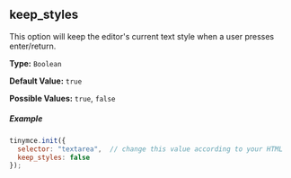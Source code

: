 ## keep_styles

This option will keep the editor's current text style when a user presses enter/return.

**Type:** `Boolean`

**Default Value:** `true`

**Possible Values:** `true`, `false`

##### Example

```js
tinymce.init({
  selector: "textarea",  // change this value according to your HTML
  keep_styles: false
});
```
